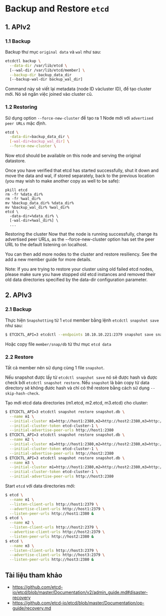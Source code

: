 # Backup and Restore `etcd`
## 1. APIv2
### 1.1 Backup
Backup thư mục `original data` và `wal` như sau:
```sh
etcdctl backup \
  --data-dir /var/lib/etcd \
  [--wal-dir /var/lib/etcd/member] \
  --backup-dir backup_data_dir
  [--backup-wal-dir backup_wal_dir]
```
Command này sẽ viết lại metadata (node ID vàcluster ID), để tạo cluster mới. Nó sẽ ngăn việc joined vào cluster cũ.

### 1.2 Restoring 
Sử dụng option `--force-new-cluster` để tạo ra 1 Node mới với `advertised peer URLs` mặc định.
```sh
etcd \
  -data-dir=backup_data_dir \
  [-wal-dir=backup_wal_dir] \
  --force-new-cluster \
```
Now etcd should be available on this node and serving the original datastore.

Once you have verified that etcd has started successfully, shut it down and move the data and wal, if stored separately, back to the previous location (you may wish to make another copy as well to be safe):

    pkill etcd
    rm -fr %data_dir%
    rm -fr %wal_dir%
    mv %backup_data_dir% %data_dir%
    mv %backup_wal_dir% %wal_dir%
    etcd \
      -data-dir=%data_dir% \
      [-wal-dir=%wal_dir%] \
      ...
Restoring the cluster
Now that the node is running successfully, change its advertised peer URLs, as the --force-new-cluster option has set the peer URL to the default listening on localhost.

You can then add more nodes to the cluster and restore resiliency. See the add a new member guide for more details.

Note: If you are trying to restore your cluster using old failed etcd nodes, please make sure you have stopped old etcd instances and removed their old data directories specified by the data-dir configuration parameter.

## 2. APIv3
### 2.1 Backup
Thực hiện `Snapshotting` từ 1 `etcd` member bằng lệnh `etcdctl snapshot save` như sau:
```sh
$ ETCDCTL_API=3 etcdctl --endpoints 10.10.10.221:2379 snapshot save snapshot.db
```
Hoặc copy file `member/snap/db` từ thư mục `etcd data`
### 2.2 Restore

Tất cả member nên sử dụng cùng 1 file `snapshot`. 

Nếu snapshot được lấy từ `etcdctl snapshot save` nó sẽ được hash và được check bởi `etcdctl snapshot restore`. Nếu `snapshot` là bản copy từ data directory sẽ không đươc hash và chỉ có thể restore bằng cách sử dụng `--skip-hash-check`.

Tạo mới etcd data directories (m1.etcd, m2.etcd, m3.etcd) cho cluster:
```sh
$ ETCDCTL_API=3 etcdctl snapshot restore snapshot.db \
  --name m1 \
  --initial-cluster m1=http://host1:2380,m2=http://host2:2380,m3=http://host3:2380 \
  --initial-cluster-token etcd-cluster-1 \
  --initial-advertise-peer-urls http://host1:2380
$ ETCDCTL_API=3 etcdctl snapshot restore snapshot.db \
  --name m2 \
  --initial-cluster m1=http://host1:2380,m2=http://host2:2380,m3=http://host3:2380 \
  --initial-cluster-token etcd-cluster-1 \
  --initial-advertise-peer-urls http://host2:2380
$ ETCDCTL_API=3 etcdctl snapshot restore snapshot.db \
  --name m3 \
  --initial-cluster m1=http://host1:2380,m2=http://host2:2380,m3=http://host3:2380 \
  --initial-cluster-token etcd-cluster-1 \
  --initial-advertise-peer-urls http://host3:2380
```
Start `etcd` với data directories mới:
```sh
$ etcd \
  --name m1 \
  --listen-client-urls http://host1:2379 \
  --advertise-client-urls http://host1:2379 \
  --listen-peer-urls http://host1:2380 &
$ etcd \
  --name m2 \
  --listen-client-urls http://host2:2379 \
  --advertise-client-urls http://host2:2379 \
  --listen-peer-urls http://host2:2380 &
$ etcd \
  --name m3 \
  --listen-client-urls http://host3:2379 \
  --advertise-client-urls http://host3:2379 \
  --listen-peer-urls http://host3:2380 &
```
## Tài liệu tham khảo
- https://github.com/etcd-io/etcd/blob/master/Documentation/v2/admin_guide.md#disaster-recovery
- https://github.com/etcd-io/etcd/blob/master/Documentation/op-guide/recovery.md
